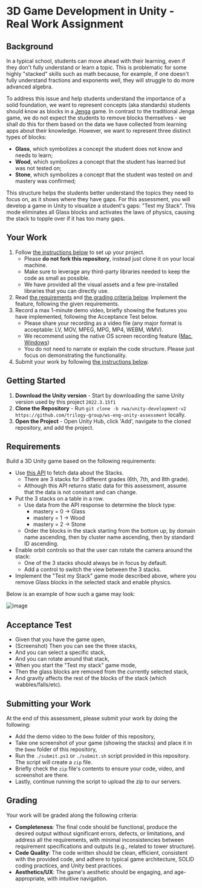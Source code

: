 # 3D Game Development in Unity - Real Work Assignment

## Background

In a typical school, students can move ahead with their learning, even if they don't fully understand or learn a topic. This is problematic for some highly "stacked" skills such as math because, for example, if one doesn't fully understand fractions and exponents well, they will struggle to do more advanced algebra.

To address this issue and help students understand the importance of a solid foundation, we want to represent concepts (aka standards) students should know as blocks in a [Jenga](https://jengathreejs.netlify.app/) game. In contrast to the traditional Jenga game, we do not expect the students to remove blocks themselves - we shall do this for them based on the data we have collected from learning apps about their knowledge. However, we want to represent three distinct types of blocks:

- **Glass**, which symbolizes a concept the student does not know and needs to learn;
- **Wood**, which symbolizes a concept that the student has learned but was not tested on;
- **Stone**, which symbolizes a concept that the student was tested on and mastery was confirmed;

This structure helps the students better understand the topics they need to focus on, as it shows where they have gaps. For this assessment, you will develop a game in Unity to visualize a student's gaps: "Test my Stack". This mode eliminates all Glass blocks and activates the laws of physics, causing the stack to topple over if it has too many gaps.

## Your Work

1. Follow [the instructions below](#getting-started) to set up your project.
   - Please **do not fork this repository**, instead just clone it on your local machine.
   - Make sure to leverage any third-party libraries needed to keep the code as small as possible.
   - We have provided all the visual assets and a few pre-installed libraries that you can directly use.
2. Read [the requirements](#requirements) and [the grading criteria below](#grading). Implement the feature, following the given requirements.
3. Record a max 1-minute demo video, briefly showing the features you have implemented, following the Acceptance Test below.
   - Please share your recording as a video file (any major format is acceptable: LV, MOV, MPEG, MPG, MP4, WEBM, WMV).
   - We recommend using the native OS screen recording feature ([Mac](https://support.apple.com/en-us/102618), [Windows](https://www.microsoft.com/en-us/windows/learning-center/how-to-record-screen-windows-11))
   - You do not need to narrate or explain the code structure. Please just focus on demonstrating the functionality.
4. Submit your work by following [the instructions below](#submitting-your-work).

## Getting Started

1. **Download the Unity version** - Start by downloading the same Unity version used by this project `2022.3.15f1`
2. **Clone the Repository** - Run `git clone -b rwa/unity-development-v2 https://github.com/trilogy-group/ws-eng-unity-assessment` locally.
3. **Open the Project** - Open Unity Hub, click 'Add', navigate to the cloned repository, and add the project.

## Requirements

Build a 3D Unity game based on the following requirements:

- Use [this API](https://ga1vqcu3o1.execute-api.us-east-1.amazonaws.com/Assessment/stack) to fetch data about the Stacks.
  - There are 3 stacks for 3 different grades (6th, 7th, and 8th grade).
  - Although this API returns static data for this assessment, assume that the data is not constant and can change.
- Put the 3 stacks on a table in a row.
  - Use data from the API response to determine the block type:
    - mastery = 0 → Glass
    - mastery = 1 → Wood
    - mastery = 2 → Stone
  - Order the blocks in the stack starting from the bottom up, by domain name ascending, then by cluster name ascending, then by standard ID ascending.
- Enable orbit controls so that the user can rotate the camera around the stack:
  - One of the 3 stacks should always be in focus by default.
  - Add a control to switch the view between the 3 stacks.
- Implement the "Test my Stack" game mode described above, where you remove Glass blocks in the selected stack and enable physics.

Below is an example of how such a game may look:

![image](https://github.com/user-attachments/assets/f69562d2-37b6-42eb-a0e4-b7f5fd354b9e)

## Acceptance Test

- Given that you have the game open,
- (Screenshot) Then you can see the three stacks,
- And you can select a specific stack,
- And you can rotate around that stack,
- When you start the "Test my stack" game mode,
- Then the glass blocks are removed from the currently selected stack,
- And gravity affects the rest of the blocks of the stack (which wabbles/falls/etc).

## Submitting your Work

At the end of this assessment, please submit your work by doing the following:

- Add the demo video to the `Demo` folder of this repository,
- Take one screenshot of your game (showing the stacks) and place it in the `Demo` folder of this repository,
- Run the `./submit.ps1` or `./submit.sh` script provided in this repository. The script will create a `zip` file.
- Briefly check the `zip` file's contents to ensure your code, video, and screenshot are there.
- Lastly, continue running the script to upload the zip to our servers.

## Grading

Your work will be graded along the following criteria:

- **Completeness**: The final code should be functional, produce the desired output without significant errors, defects, or limitations, and address all the requirements, with minimal inconsistencies between requirement specifications and outputs (e.g., related to tower structure).
- **Code Quality**: The code written should be clean, efficient, consistent with the provided code, and adhere to typical game architecture, SOLID coding practices, and Unity best practices.
- **Aesthetics/UX**: The game's aesthetic should be engaging, and age-appropriate, with intuitive navigation.
